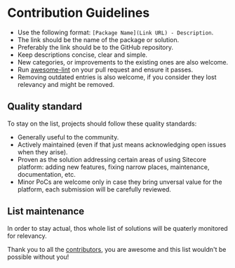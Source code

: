 # Contribution Guidelines

* Use the following format: `[Package Name](Link URL) - Description`.
* The link should be the name of the package or solution.
* Preferably the link should be to the GitHub repository.
* Keep descriptions concise, clear and simple.
* New categories, or improvements to the existing ones are also welcome.
* Run [awesome-lint](https://github.com/sindresorhus/awesome-lint) on your pull request and ensure it passes.
* Removing outdated entries is also welcome, if you consider they lost relevancy and might be removed.


## Quality standard

To stay on the list, projects should follow these quality standards:

* Generally useful to the community.
* Actively maintained (even if that just means acknowledging open issues when they arise).
* Proven as the solution addressing certain areas of using Sitecore platform: adding new features, fixing narrow places, maintenance, documentation, etc.
* Minor PoCs are welcome only in case they bring unversal value for the platform, each submission will be carefully reviewed.


## List maintenance

In order to stay actual, thos whole list of solutions will be quaterly monitored for relevancy.

Thank you to all the [contributors](https://github.com/martinmiles/awesome-sitecore/graphs/contributors), you are awesome and this list wouldn't be possible without you!